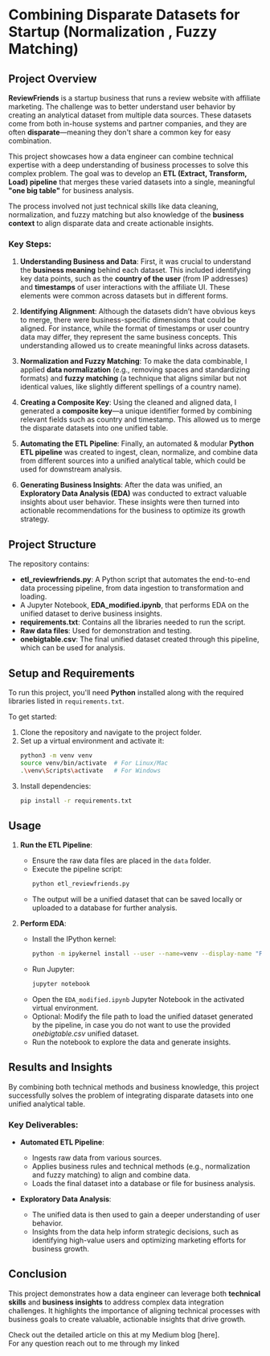 # Combining Disparate Datasets for Startup (Normalization , Fuzzy Matching)
## Project Overview
**ReviewFriends** is a startup business that runs a review website with affiliate marketing. The challenge was to better understand user behavior by creating an analytical dataset from multiple data sources. These datasets come from both in-house systems and partner companies, and they are often **disparate**—meaning they don't share a common key for easy combination.

This project showcases how a data engineer can combine technical expertise with a deep understanding of business processes to solve this complex problem. The goal was to develop an **ETL (Extract, Transform, Load) pipeline** that merges these varied datasets into a single, meaningful **"one big table"** for business analysis.

The process involved not just technical skills like data cleaning, normalization, and fuzzy matching but also knowledge of the **business context** to align disparate data and create actionable insights.

### Key Steps:
1. **Understanding Business and Data**: First, it was crucial to understand the **business meaning** behind each dataset. This included identifying key data points, such as the **country of the user** (from IP addresses) and **timestamps** of user interactions with the affiliate UI. These elements were common across datasets but in different forms.

2. **Identifying Alignment**: Although the datasets didn’t have obvious keys to merge, there were business-specific dimensions that could be aligned. For instance, while the format of timestamps or user country data may differ, they represent the same business concepts. This understanding allowed us to create meaningful links across datasets.

3. **Normalization and Fuzzy Matching**: To make the data combinable, I applied **data normalization** (e.g., removing spaces and standardizing formats) and **fuzzy matching** (a technique that aligns similar but not identical values, like slightly different spellings of a country name).

4. **Creating a Composite Key**: Using the cleaned and aligned data, I generated a **composite key**—a unique identifier formed by combining relevant fields such as country and timestamp. This allowed us to merge the disparate datasets into one unified table.

5. **Automating the ETL Pipeline**: Finally, an automated & modular **Python ETL pipeline** was created to ingest, clean, normalize, and combine data from different sources into a unified analytical table, which could be used for downstream analysis.

6. **Generating Business Insights**: After the data was unified, an **Exploratory Data Analysis (EDA)** was conducted to extract valuable insights about user behavior. These insights were then turned into actionable recommendations for the business to optimize its growth strategy.

## Project Structure
The repository contains:
- **etl_reviewfriends.py**: A Python script that automates the end-to-end data processing pipeline, from data ingestion to transformation and loading.
- A Jupyter Notebook, **EDA_modified.ipynb**, that performs EDA on the unified dataset to derive business insights.
- **requirements.txt**: Contains all the libraries needed to run the script.
- **Raw data files**: Used for demonstration and testing.
- **onebigtable.csv**: The final unified dataset created through this pipeline, which can be used for analysis.

## Setup and Requirements
To run this project, you'll need **Python** installed along with the required libraries listed in `requirements.txt`.

To get started:
1. Clone the repository and navigate to the project folder.
2. Set up a virtual environment and activate it:
   ```bash
   python3 -m venv venv
   source venv/bin/activate  # For Linux/Mac
   .\venv\Scripts\activate   # For Windows
   ```
3. Install dependencies:
   ```bash
   pip install -r requirements.txt
   ```

## Usage
1. **Run the ETL Pipeline**:
   - Ensure the raw data files are placed in the `data` folder.
   - Execute the pipeline script:
     ```bash
     python etl_reviewfriends.py
     ```
   - The output will be a unified dataset that can be saved locally or uploaded to a database for further analysis.

2. **Perform EDA**:
   - Install the IPython kernel:
     ```bash
     python -m ipykernel install --user --name=venv --display-name "Python (venv)"
     ```
   - Run Jupyter:
     ```bash
     jupyter notebook
     ```
   - Open the `EDA_modified.ipynb` Jupyter Notebook in the activated virtual environment.
   - Optional: Modify the file path to load the unified dataset generated by the pipeline, in case you do not want to use the provided *onebigtable.csv* unified dataset.
   - Run the notebook to explore the data and generate insights.

## Results and Insights
By combining both technical methods and business knowledge, this project successfully solves the problem of integrating disparate datasets into one unified analytical table.

### Key Deliverables:
- **Automated ETL Pipeline**:
  - Ingests raw data from various sources.
  - Applies business rules and technical methods (e.g., normalization and fuzzy matching) to align and combine data.
  - Loads the final dataset into a database or file for business analysis.

- **Exploratory Data Analysis**:
  - The unified data is then used to gain a deeper understanding of user behavior.
  - Insights from the data help inform strategic decisions, such as identifying high-value users and optimizing marketing efforts for business growth.

## Conclusion
This project demonstrates how a data engineer can leverage both **technical skills** and **business insights** to address complex data integration challenges. It highlights the importance of aligning technical processes with business goals to create valuable, actionable insights that drive growth.

Check out the detailed article on this at my Medium blog [here].  
For any question reach out to me through my linked 

